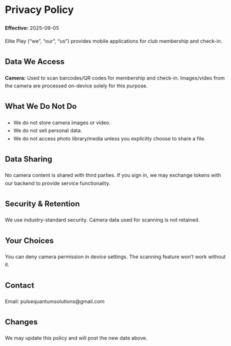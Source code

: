 <!doctype html>
<html lang="en"><meta charset="utf-8">
<title>Privacy Policy – Elite Play</title>
<body style="max-width:720px;margin:40px auto;font:16px/1.6 -apple-system,Segoe UI,Roboto,Arial">
<h1>Privacy Policy</h1>
<p><strong>Effective:</strong> 2025-09-05</p>

<p>Elite Play (“we”, “our”, “us”) provides mobile applications for club membership and check-in.</p>

<h2>Data We Access</h2>
<p><strong>Camera:</strong> Used to scan barcodes/QR codes for membership and check-in. Images/video from the camera are processed on-device solely for this purpose.</p>

<h2>What We Do Not Do</h2>
<ul>
  <li>We do not store camera images or video.</li>
  <li>We do not sell personal data.</li>
  <li>We do not access photo library/media unless you explicitly choose to share a file.</li>
</ul>

<h2>Data Sharing</h2>
<p>No camera content is shared with third parties. If you sign in, we may exchange tokens with our backend to provide service functionality.</p>

<h2>Security & Retention</h2>
<p>We use industry-standard security. Camera data used for scanning is not retained.</p>

<h2>Your Choices</h2>
<p>You can deny camera permission in device settings. The scanning feature won’t work without it.</p>

<h2>Contact</h2>
<p>Email: pulsequantumsolutions@gmail.com</p>

<h2>Changes</h2>
<p>We may update this policy and will post the new date above.</p>
</body></html>
